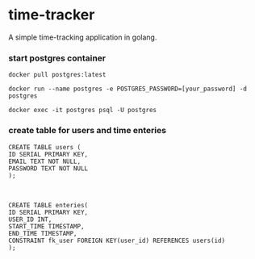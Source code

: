 # time-tracker
A simple time-tracking application in golang.

### start postgres container

```docker pull postgres:latest```

```docker run --name postgres -e POSTGRES_PASSWORD=[your_password] -d postgres```

```docker exec -it postgres psql -U postgres```

### create table for users and time enteries
```
CREATE TABLE users (
ID SERIAL PRIMARY KEY,
EMAIL TEXT NOT NULL,
PASSWORD TEXT NOT NULL
);
```
<br/>


```
CREATE TABLE enteries(
ID SERIAL PRIMARY KEY,
USER_ID INT,
START_TIME TIMESTAMP,
END_TIME TIMESTAMP,
CONSTRAINT fk_user FOREIGN KEY(user_id) REFERENCES users(id)
);
```